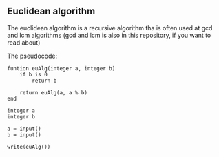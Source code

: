 ## Euclidean algorithm

The euclidean algorithm is a recursive algorithm tha is often used at gcd and lcm algorithms (gcd and lcm is also in this repository, if you want to read about)

The pseudocode:

```
funtion euAlg(integer a, integer b)
    if b is 0
        return b

    return euAlg(a, a % b)
end

integer a
integer b

a = input()
b = input()

write(euAlg())
```
